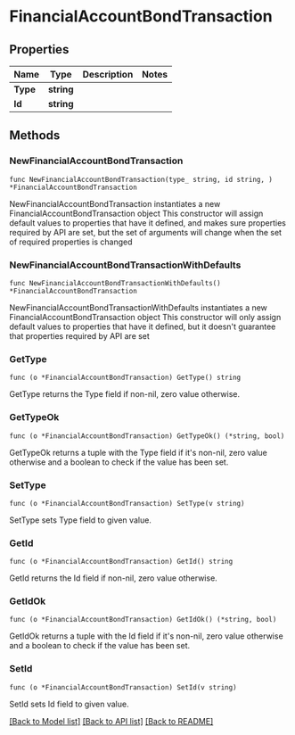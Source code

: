 # FinancialAccountBondTransaction

## Properties

Name | Type | Description | Notes
------------ | ------------- | ------------- | -------------
**Type** | **string** |  | 
**Id** | **string** |  | 

## Methods

### NewFinancialAccountBondTransaction

`func NewFinancialAccountBondTransaction(type_ string, id string, ) *FinancialAccountBondTransaction`

NewFinancialAccountBondTransaction instantiates a new FinancialAccountBondTransaction object
This constructor will assign default values to properties that have it defined,
and makes sure properties required by API are set, but the set of arguments
will change when the set of required properties is changed

### NewFinancialAccountBondTransactionWithDefaults

`func NewFinancialAccountBondTransactionWithDefaults() *FinancialAccountBondTransaction`

NewFinancialAccountBondTransactionWithDefaults instantiates a new FinancialAccountBondTransaction object
This constructor will only assign default values to properties that have it defined,
but it doesn't guarantee that properties required by API are set

### GetType

`func (o *FinancialAccountBondTransaction) GetType() string`

GetType returns the Type field if non-nil, zero value otherwise.

### GetTypeOk

`func (o *FinancialAccountBondTransaction) GetTypeOk() (*string, bool)`

GetTypeOk returns a tuple with the Type field if it's non-nil, zero value otherwise
and a boolean to check if the value has been set.

### SetType

`func (o *FinancialAccountBondTransaction) SetType(v string)`

SetType sets Type field to given value.


### GetId

`func (o *FinancialAccountBondTransaction) GetId() string`

GetId returns the Id field if non-nil, zero value otherwise.

### GetIdOk

`func (o *FinancialAccountBondTransaction) GetIdOk() (*string, bool)`

GetIdOk returns a tuple with the Id field if it's non-nil, zero value otherwise
and a boolean to check if the value has been set.

### SetId

`func (o *FinancialAccountBondTransaction) SetId(v string)`

SetId sets Id field to given value.



[[Back to Model list]](../README.md#documentation-for-models) [[Back to API list]](../README.md#documentation-for-api-endpoints) [[Back to README]](../README.md)


